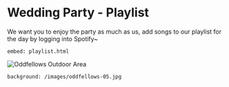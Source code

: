 # Wedding Party - Playlist

We want you to enjoy the party as much as us, add songs to our playlist for the day by logging into Spotify~

```embed: playlist.html```

![Oddfellows Outdoor Area](/images/oddfellows-02.jpg)

```background: /images/oddfellows-05.jpg```
